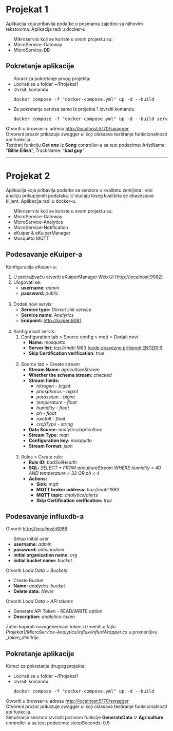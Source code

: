 <body>
  <h1>Projekat 1</h1>
  Aplikacija koja pribavlja podatke o pesmama zajedno sa njihovim tekstovima.
  Aplikacija radi u docker-u.
  <ul>Mikroservisi koji se koriste u ovom projektu su:
    <li>MicroService-Gateway</li>
    <li>MicroService-DB</li>
  </ul>
  <h2>Pokretanje aplikacije</h2>
   <ul>Koraci za pokretanje prvog projekta:
    <li>Locirati se u folder ~/Projekat1</li>
    <li>Izvrsiti komandu <pre>docker compose -f "docker-compose.yml" up -d --build</pre></li>
    <li>Za pokretanje servisa samo iz projekta 1 izvrsiti komandu <pre>docker compose -f "docker-compose.yml" up -d --build service-gateway service-db</pre></li>
  </ul>
  Otvoriti u browser-u adresu <a href="http://localhost:5170/swagger/index.html">http://localhost:5170/swagger</a></br>
  Otvoreni prozor prikazuje swagger ui koji olaksava testiranje funkcionalnosti api funkcija.</br>
  Testirati funkciju <b>Get one</b> iz <b>Song</b> controller-a sa test podacima: AristName: "<b>Billie Eilish</b>", TrackName: "<b>bad guy</b>"</br>
  <hr>
  <h1>Projekat 2</h1>
  Aplikacija koja pribavlja podatke sa senzora o kvalitetu zemljista i vrsi analizu prikupljenih podataka. U slucaju loseg kvaliteta se obavestava klijent.
  Aplikacija radi u docker-u.
  <ul>Mikroservisi koji se koriste u ovom projektu su:
    <li>MicroService-Gateway</li>
    <li>MicroService-Analytics</li>
    <li>MicroService-Notification</li>
    <li>eKuiper & eKuiperManager</li>
    <li>Mosquitto MQTT</li>
  </ul>
  <h2>Podesavanje eKuiper-a</h2>
  Konfiguracija eKuiper-a:
  <ol>
    <li>U pretraživaču otvoriti eKuiperManager Web UI  [<a href="http://localhost:9082">http://localhost:9082</a>]</li>
    <li>Ulogovati se:
      <ul>
        <li><b>username:</b> <em>admin</em></li>
        <li><b>password:</b> <em>public</em></li>
      </ul>
    </li><br/>
    <li>Dodati novi servis:
      <ul>
        <li><b>Service type:</b> <em>Dirrect link service</em></li>
        <li><b>Service name:</b> <em>Analytics</em></li>
        <li><b>Endpoint:</b> <a href="http://kuiper:9081">http://kuiper:9081</a></li>
      </ul>
    </li><br/>
    <li>Konfigurisati servis:
      <ol>
        <li>Configuration tab > Source config > mqtt > Dodati novi
          <ul>
            <li><b>Name:</b> <em>mosquitto</em></li>
            <li><b>Server list:</b> <em>tcp://mqtt:1883</em> <u>(ovde obavezno pritisnuti ENTER!!!)</u></li>
            <li><b>Skip Certification verification:</b> <em>true</em></li>
          </ul>
        </li><br/>
        <li>Source tab > Create stream
          <ul>
            <li><b>Stream Name:</b> <em>agricultureStream</em></li>
            <li><b>Whether the schema stream:</b> <em>checked</em></li>
            <li><b>Stream fields:</b>
              <ul>
                <li><em>nitrogen - bigint</em></li>
                <li><em>phosphorus - bigint</em></li>
                <li><em>potassium - bigint</em></li>
                <li><em>temperature - float</em></li>
                <li><em>humidity - float</em></li>
                <li><em>ph - float</em></li>
                <li><em>rainfall - float</em></li>
                <li><em>cropType - string</em></li>
              </ul>
            </li>
            <li><b>Data Source:</b> <em>analytics/agriculture</em></li>
            <li><b>Stream Type:</b> <em>mqtt</em></li>
            <li><b>Configuration key:</b> <em>mosquitto</em></li>
            <li><b>Stream Format:</b> <em>json</em></li>
          </ul>
        </li><br/>
        <li>Rules > Create rule:
          <ul>
            <li><b>Rule ID:</b> <em>badSoilHealth</em></li>
            <li><b>SQL:</b> <em>SELECT * FROM aricultureStream WHERE humidity < 40 AND temperature > 32 OR ph < 4</em></li>
            <li><b>Actions:</b>
              <ul>
                <li><b>Sink:</b> <em>mqtt</em></li>
                <li><b>MQTT broker address:</b> <em>tcp://mqtt:1883</em></li>
                <li><b>MQTT topic:</b> <em>analytics/alerts</em></li>
                <li><b>Skip Certification verification:</b> <em>true</em></li>
              </ul>
            </li>
          </ul>
        </li>
      </ol>
      </li>
  </ol>
  <h2>Podesavanje influxdb-a</h2>
  Otvoriti <a href="http://localhost:8086">http://localhost:8086</a></br>
  <ul>Setup initial user
    <li><b>username:</b> <em>admin</em></li>
    <li><b>password:</b> <em>adminadmin</em></li>
    <li><b>initial organization name:</b> <em>org</em></li>
    <li><b>initial bucket name:</b> <em>bucket</em></li>
  </ul>
  Otvoriti <em>Load Data</em> > <em>Buckets</em>
  <ul>
    <li>Create Bucket</li>
     <li><b>Name:</b> <em>analytics-bucket</em></li>
     <li><b>Delete data:</b> <em>Never</em></li>
  </ul>
  Otvoriti <em>Load Data</em> > <em>API tokens</em>
  <ul>
    <li>Generate API Token - READ/WRITE option</li>
    <li><b>Description:</b> <em>analytics-token</em></li>
  </ul>
  Zatim kopirati novogenerisani token i izmeniti u fajlu <em>Projekat1/MicroService-Analytics/influx/influxWrapper.cs</em> u promenljivu <em> _token_dimitrije</em>.
  <h2>Pokretanje aplikacije</h2>
  Koraci za pokretanje drugog projekta:
  <ul>
    <li>Locirati se u folder ~/Projekat1</li>
    <li>Izvrsiti komandu <pre>docker compose -f "docker-compose.yml" up -d --build</pre></li>
  </ul>
  Otvoriti u browser-u adresu <a href="http://localhost:5170/swagger/index.html">http://localhost:5170/swagger</a></br>
  Otvoreni prozor prikazuje swagger ui koji olaksava testiranje funkcionalnosti api funkcija.</br>
  Simuliranje senzora izvrisiti pozivom funkcije <b>GenerateData</b> iz <b>Agriculture</b> controller-a sa test podacima: sleepSeconds: 0.5</br>
</body>
